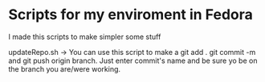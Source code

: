 # Scripts for my enviroment in Fedora

I made this scripts to make simpler some stuff

updateRepo.sh -> You can use this script to make a git add . git commit -m and git push origin branch. Just enter commit's name and be sure yo be on the branch you are/were working.


